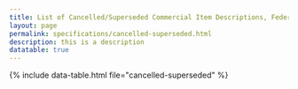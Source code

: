 ```yaml
---
title: List of Cancelled/Superseded Commercial Item Descriptions, Federal Specifications, Standards
layout: page
permalink: specifications/cancelled-superseded.html
description: this is a description
datatable: true
---
```


{% include data-table.html file="cancelled-superseded" %}
